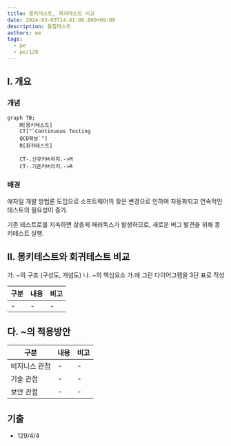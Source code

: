 ```yaml
---
title: 몽키테스트, 회귀테스트 비교
date: 2024-03-03T14:41:00.000+09:00
description: 통합테스트
authors: me
tags:
  - pe
  - pe/129
---
```


## I. 개요

### 개념

```mermaid
graph TB;
    M[몽키테스트]
    CT["`Continuous Testing
    QCD확보`"]
    R[회귀테스트]

    CT-.신규커버리지.->M
    CT-.기존커버리지.->R
```

### 배경

애자일 개발 방법론 도입으로 소프트웨어의 잦은 변경으로 인하여 자동화되고 연속적인 테스트의 필요성이 증가.

기존 테스트로를 지속하면 살충제 패러독스가 발생하므로, 새로운 버그 발견을 위해 몽키테스트 실행.

## II. 몽키테스트와 회귀테스트 비교

가. ~의 구조 (구성도, 개념도)
나. ~의 핵심요소
가.에 그린 다이어그램을 3단 표로 작성

| 구분 | 내용 | 비고 |
| ---- | ---- | ---- |
| -    | -    | -    |

## 다. ~의 적용방안

| 구분          | 내용 | 비고 |
| ------------- | ---- | ---- |
| 비지니스 관점 | -    | -    |
| 기술 관점     | -    | -    |
| 보안 관점     | -    | -    |

## 기출

- 129/4/4
